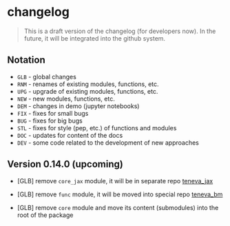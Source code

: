 # changelog

> This is a draft version of the changelog (for developers now). In the future, it will be integrated into the github system.


## Notation

- `GLB` - global changes
- `RNM` - renames of existing modules, functions, etc.
- `UPG` - upgrade of existing modules, functions, etc.
- `NEW` - new modules, functions, etc.
- `DEM` - changes in demo (jupyter notebooks)
- `FIX` - fixes for small bugs
- `BUG` - fixes for big bugs
- `STL` - fixes for style (pep, etc.) of functions and modules
- `DOC` - updates for content of the docs
- `DEV` - some code related to the development of new approaches


## Version 0.14.0 (upcoming)

- [GLB] remove `core_jax` module, it will be in separate repo [teneva_jax](https://github.com/AndreiChertkov/teneva_jax)

- [GLB] remove `func` module, it will be moved into special repo [teneva_bm](https://github.com/AndreiChertkov/teneva_bm)

- [GLB] remove `core` module and move its content (submodules) into the root of the package
